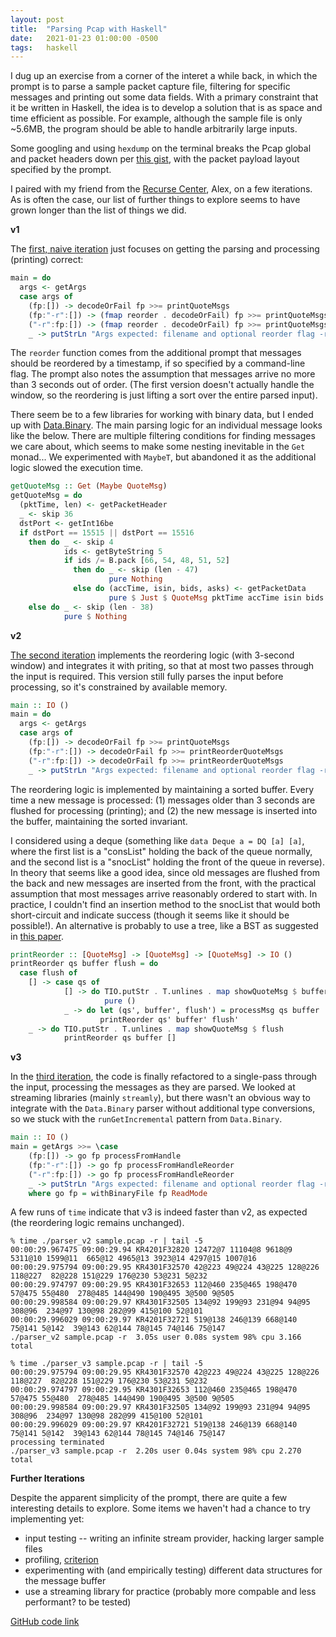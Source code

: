```yaml
---
layout: post
title:  "Parsing Pcap with Haskell"
date:   2021-01-23 01:00:00 -0500
tags:   haskell
---
```


I dug up an exercise from a corner of the interet a while back, in which the prompt is to parse a sample packet capture file, filtering for specific messages and printing out some data fields. With a primary constraint that it be written in Haskell, the idea is to develop a solution that is as space and time efficient as possible. For example, although the sample file is only ~5.6MB, the program should be able to handle arbitrarily large inputs.

Some googling and using `hexdump` on the terminal breaks the Pcap global and packet headers down per [this gist](https://gist.github.com/tkuriyama/d90986828b74e8009c86ac57ad45e147), with the packet payload layout specified by the prompt.

I paired with my friend from the [Recurse Center](https://www.recurse.com/), Alex, on a few iterations. As is often the case, our list of further things to explore seems to have grown longer than the list of things we did.


**v1**

The [first, naive iteration](https://github.com/tkuriyama/puzzles/blob/master/tsuru/parser.hs) just focuses on getting the parsing and processing (printing) correct:

```haskell
main = do
  args <- getArgs
  case args of
    (fp:[]) -> decodeOrFail fp >>= printQuoteMsgs
    (fp:"-r":[]) -> (fmap reorder . decodeOrFail) fp >>= printQuoteMsgs
    ("-r":fp:[]) -> (fmap reorder . decodeOrFail) fp >>= printQuoteMsgs
    _ -> putStrLn "Args expected: filename and optional reorder flag -r"
```

The `reorder` function comes from the additional prompt that messages should be reordered by a timestamp, if so specified by a command-line flag. The prompt also notes the assumption that messages arrive no more than 3 seconds out of order. (The first version doesn't actually handle the window, so the reordering is just lifting a sort over the entire parsed input).

There seem be to a few libraries for working with binary data, but I ended up with [Data.Binary](https://hackage.haskell.org/package/binary-0.8.8.0/docs/Data-Binary.html). The main parsing logic for an individual message looks like the below. There are multiple filtering conditions for finding messages we care about, which seems to make some nesting inevitable in the `Get` monad... We experimented with `MaybeT`, but abandoned it as the additional logic slowed the execution time.

```haskell
getQuoteMsg :: Get (Maybe QuoteMsg)
getQuoteMsg = do
  (pktTime, len) <- getPacketHeader
  _ <- skip 36
  dstPort <- getInt16be
  if dstPort == 15515 || dstPort == 15516
    then do _ <- skip 4
            ids <- getByteString 5
            if ids /= B.pack [66, 54, 48, 51, 52]
              then do _ <- skip (len - 47)
                      pure Nothing
              else do (accTime, isin, bids, asks) <- getPacketData
                      pure $ Just $ QuoteMsg pktTime accTime isin bids asks
    else do _ <- skip (len - 38)
            pure $ Nothing
```


**v2**

[The second iteration](https://github.com/tkuriyama/puzzles/blob/master/tsuru/parser_v2.hs) implements the reordering logic (with 3-second window) and integrates it with priting, so that at most two passes through the input is required. This version still fully parses the input before processing, so it's constrained by available memory. 

```haskell
main :: IO ()
main = do
  args <- getArgs
  case args of
    (fp:[]) -> decodeOrFail fp >>= printQuoteMsgs
    (fp:"-r":[]) -> decodeOrFail fp >>= printReorderQuoteMsgs
    ("-r":fp:[]) -> decodeOrFail fp >>= printReorderQuoteMsgs
    _ -> putStrLn "Args expected: filename and optional reorder flag -r"
```

The reordering logic is implemented by maintaining a sorted buffer. Every time a new message is processed: (1) messages older than 3 seconds are flushed for processing (printing); and (2) the new message is inserted into the buffer, maintaining the sorted invariant.

I considered using a deque (something like `data Deque a = DQ [a] [a]`, where the first list is a "consList" holding the back of the queue normally, and the second list is a "snocList" holding the front of the queue in reverse). In theory that seems like a good idea, since old messages are flushed from the back and new messages are inserted from the front, with the practical assumption that most messages arrive reasonably ordered to start with. In practice, I couldn't find an insertion method to the snocList that would both short-circuit and indicate success (though it seems like it should be possible!). An alternative is probably to use a tree, like a BST as suggested in [this paper](http://www.eng.tau.ac.il/~nadav/pdf-files/repeated_sorting_iet_rsn.pdf).

```haskell
printReorder :: [QuoteMsg] -> [QuoteMsg] -> [QuoteMsg] -> IO ()
printReorder qs buffer flush = do
  case flush of
    [] -> case qs of
            [] -> do TIO.putStr . T.unlines . map showQuoteMsg $ buffer
                     pure ()
            _ -> do let (qs', buffer', flush') = processMsg qs buffer
                    printReorder qs' buffer' flush'
    _ -> do TIO.putStr . T.unlines . map showQuoteMsg $ flush
            printReorder qs buffer []
```


**v3**

In the [third iteration](https://github.com/tkuriyama/puzzles/blob/master/tsuru/parser_v3.hs), the code is finally refactored to a single-pass through the input, processing the messages as they are parsed. We looked at streaming libraries (mainly `streamly`), but there wasn't an obvious way to integrate with the `Data.Binary` parser without additional type conversions, so we stuck with the `runGetIncremental` pattern from `Data.Binary`.

```haskell
main :: IO ()
main = getArgs >>= \case
    (fp:[]) -> go fp processFromHandle
    (fp:"-r":[]) -> go fp processFromHandleReorder
    ("-r":fp:[]) -> go fp processFromHandleReorder
    _ -> putStrLn "Args expected: filename and optional reorder flag -r"
    where go fp = withBinaryFile fp ReadMode
```


A few runs of `time` indicate that v3 is indeed faster than v2, as expected (the reordering logic remains unchanged).

```shell
% time ./parser_v2 sample.pcap -r | tail -5
00:00:29.967475 09:00:29.94 KR4201F32820 12472@7 11104@8 9618@9 5311@10 1599@11  665@12 4965@13 3923@14 4297@15 1007@16 
00:00:29.975794 09:00:29.95 KR4301F32570 42@223 49@224 43@225 128@226 118@227  82@228 151@229 176@230 53@231 5@232 
00:00:29.974797 09:00:29.95 KR4301F32653 112@460 235@465 198@470 57@475 55@480  278@485 144@490 190@495 3@500 9@505 
00:00:29.998584 09:00:29.97 KR4301F32505 134@92 199@93 231@94 94@95 308@96  234@97 130@98 282@99 415@100 52@101 
00:00:29.996029 09:00:29.97 KR4201F32721 519@138 246@139 668@140 75@141 5@142  39@143 62@144 78@145 74@146 75@147 
./parser_v2 sample.pcap -r  3.05s user 0.08s system 98% cpu 3.166 total

% time ./parser_v3 sample.pcap -r | tail -5
00:00:29.975794 09:00:29.95 KR4301F32570 42@223 49@224 43@225 128@226 118@227  82@228 151@229 176@230 53@231 5@232 
00:00:29.974797 09:00:29.95 KR4301F32653 112@460 235@465 198@470 57@475 55@480  278@485 144@490 190@495 3@500 9@505 
00:00:29.998584 09:00:29.97 KR4301F32505 134@92 199@93 231@94 94@95 308@96  234@97 130@98 282@99 415@100 52@101 
00:00:29.996029 09:00:29.97 KR4201F32721 519@138 246@139 668@140 75@141 5@142  39@143 62@144 78@145 74@146 75@147 
processing terminated
./parser_v3 sample.pcap -r  2.20s user 0.04s system 98% cpu 2.270 total
```

**Further Iterations**

Despite the apparent simplicity of the prompt, there are quite a few interesting details to explore. Some items we haven't had a chance to try implementing yet:

- input testing -- writing an infinite stream provider, hacking larger sample files
- profiling, [criterion](https://hackage.haskell.org/package/criterion)
- experimenting with (and empirically testing) different data structures for the message buffer
- use a streaming library for practice (probably more compable and less performant? to be tested)


[GitHub code link](https://github.com/tkuriyama/puzzles/tree/master/tsuru)



